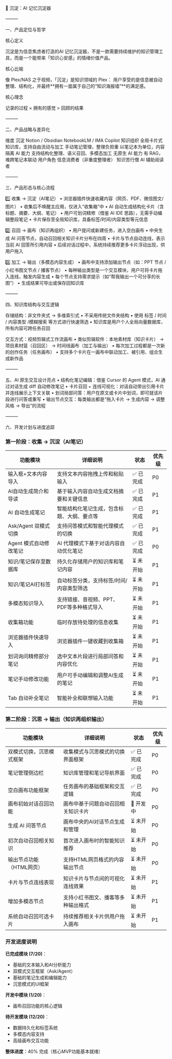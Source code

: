 🧠 沉淀：AI 记忆沉淀器

⸻

一、产品定位与哲学

核心定义

沉淀是为信息焦虑者打造的AI 记忆沉淀器，不是一款需要持续维护的知识管理工具，而是一个能带来「知识心安感」的情绪价值产品。

核心比喻

像 Plex/NAS 之于视频，「沉淀」是知识领域的 Plex：
用户享受的是信息被自动整理、结构化，并最终**拥有一面属于自己的“知识海报墙”**的满足感。

核心理念

记录的过程 × 拥有的感觉 > 回顾的结果

⸻

二、产品战略与差异化

维度	沉淀	Notion / Obsidian	NotebookLM / IMA Copilot
知识组织	全局卡片式知识库，支持自由流动与加工	手动笔记管理，整理负担重	以笔记本为单位，内容隔离
AI 能力	支持结构化整理、语义召回、多模态加工	无原生 AI 能力	有 RAG，难跨笔记本联动
用户角色	信息消费者（非重度整理者）	知识苦行僧	AI 辅助阅读者


⸻

三、产品形态与核心流程

1️⃣ 收集 → 沉淀（AI笔记）
	•	浏览器插件快速收藏内容（网页、PDF、微信图文/图片）
	•	收集后不唤醒主应用，仅进入“收集箱”中
	•	AI 自动生成结构化卡片（含标题、摘要、大纲、笔记）
	•	用户可划词精修（借鉴 AI IDE 思路），无需手动编辑整段笔记
	•	卡片保存至全局知识库，具备标签/时间/内容类型等元信息

2️⃣ 召回 → 画布（知识再组织）
	•	用户提问或新建任务，进入空白画布
	•	中央生成 AI 问答节点，自动召回相关知识卡片分布在四周
	•	卡片与节点自动连线，表示当前 AI 回答所引用内容
	•	后续对话过程中，系统持续推荐更多卡片浮动出现，供用户拖入

3️⃣ 加工 → 输出（多模态内容生成）
	•	画布中支持添加输出节点（如：PPT 节点 / 小红书图文节点 / 播客节点）
	•	每种输出类型是一个交互模块，用户可将卡片拖入连线，触发内容生成
	•	每个节点支持需求提示（如“帮我输出一个可分享的长图”）
	•	生成结果可导出或保存回知识库

⸻

四、知识库结构与交互逻辑

存储结构：非文件夹式 → 多维索引式
	•	不采用传统文件夹结构
	•	使用 标签 / 时间 / 内容类型 /模糊搜索 等方式进行快速筛选
	•	知识库是用户个人全局向量数据库，所有内容可跨任务召回

交互方式：视频剪辑式工作流画布
	•	类似剪辑软件：本地素材库（知识卡片） → 项目素材篮（召回区） → 时间线画布（加工与输出）
	•	每次加工过程都是一次新的创作任务（任务画布）
	•	支持多个卡片在一画布中联动加工、被引用、组合生成新作品

⸻

五、AI 原生交互设计亮点
	•	结构化笔记编辑：借鉴 Cursor 的 Agent 模式，AI 通过对话生成 diff 自动修改笔记
	•	卡片召回 + 连线可视化：对话自动带出引用卡片并连线展示上下文关联
	•	划词局部问答：用户在原文或卡片中划词，即可就该片段进行问答或重写
	•	输出节点交互：每类输出都是“拖入卡片 → 生成内容 → 调整风格 → 导出”的流程


⸻

六、开发计划与进度追踪

### 第一阶段：收集 → 沉淀（AI笔记）

| 功能模块 | 详细说明 | 状态 | 优先级 |
|---------|---------|------|--------|
| 输入框+文本内容导入 | 支持文本内容拖拽上传和粘贴输入 | ✅ 已完成 | P0 |
| AI自动生成简介和导读 | 基于输入内容自动生成文档摘要和关键信息 | ✅ 已完成 | P1 |
| AI 自动生成笔记 | 智能结构化笔记生成，包含标题、大纲、要点等 | ✅ 已完成 | P1 |
| Ask/Agent 双模式切换 | 支持问答模式和智能代理模式的切换 | ✅ 已完成 | P1 |
| Agent 模式自动修改笔记 | AI 代理模式下基于对话内容自动优化笔记 | ✅ 已完成 | P0 |
| 知识/笔记保存至数据库 | 持久化存储用户的知识库和笔记内容 | ⏳ 未开始 | P1 |
| 知识/笔记AI打标签 | 自动标签分类，支持标签/时间/内容类型筛选 | ⏳ 未开始 | P1 |
| 多模态知识导入 | 支持链接、音视频、PPT、PDF等多种格式导入 | ⏳ 未开始 | P1 |
| 收集箱功能 | 临时存放待处理的信息收集 | ⏳ 未开始 | P1 |
| 浏览器插件快速导入 | 浏览器插件一键收藏到收集箱 | ⏳ 未开始 | P1 |
| 划词询问精修部分笔记 | 选中文本片段进行局部问答和内容优化 | ⏳ 未开始 | P1 |
| 笔记手动修改功能 | 用户可手动编辑和调整AI生成的笔记 | ⏳ 未开始 | P1 |
| Tab 自动补全笔记 | 智能补全和联想输入功能 | ⏳ 未开始 | P1 |

### 第二阶段：沉思 → 输出（知识再组织输出）

| 功能模块 | 详细说明 | 状态 | 优先级 |
|---------|---------|------|--------|
| 双模式切换，沉思模式框架 | 收集模式与沉思模式的切换界面框架 | ✅ 已完成 | P0 |
| 笔记管理侧边栏 | 知识库管理和笔记导航界面 | ✅ 已完成 | P0 |
| 空白画布功能框架 | 任务画布的基础框架和交互逻辑 | ✅ 已完成 | P0 |
| 画布初始对话召回功能 | 画布中基于问题自动召回相关知识卡片 | 🔄 开发中 | P0 |
| 生成 AI 问答节点 | 画布中央的AI对话节点生成和管理 | ⏳ 未开始 | P0 |
| 初次自动召回相关知识 | 首次进入画布时的智能知识推荐 | ⏳ 未开始 | P0 |
| 输出节点功能（HTML网页） | 支持HTML网页格式的内容输出节点 | ⏳ 未开始 | P0 |
| 卡片与节点连线表现 | 知识卡片与节点间的可视化连线效果 | ⏳ 未开始 | P1 |
| 增加多模态节点 | 支持小红书图文、播客等多种输出格式 | ⏳ 未开始 | P1 |
| 系统自动召回可选卡片 | 持续推荐相关卡片供用户拖入画布 | ⏳ 未开始 | P1 |

### 开发进度说明

**已完成模块 (7/20)**：
- 基础的文本输入和AI分析能力
- 双模式交互框架（Ask/Agent）
- 基础的笔记生成和编辑能力
- 沉思模式的UI框架

**开发中模块 (1/20)**：
- 画布召回功能的核心逻辑

**待开发模块 (12/20)**：
- 数据持久化和标签系统
- 多模态内容支持
- 高级画布交互功能

**整体进度**：40% 完成（核心MVP功能基本就绪）
